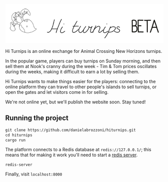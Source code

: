 ![Alt text](./static/turnips_logo.svg)

Hi Turnips is an online exchange for Animal Crossing New Horizons turnips.

In the popular game, players can buy turnips on Sunday morning, and then sell them at Nook's cranny during the week - Tim & Tom prices oscillates during the weeks, making it difficult to earn a lot by selling them.

Hi Turnips wants to make things easier for the players: connecting to the online platform they can travel to other people's islands to sell turnips, or open the gates and let visitors come in for selling.

We're not online yet, but we'll publish the website soon. Stay tuned!

## Running the project

```
git clone https://github.com/danielabrozzoni/hiturnips.git
cd hiturnips
cargo run
```

The platform connects to a Redis database at `redis://127.0.0.1/`; this means that for making it work you'll need to start a [redis server](https://redis.io/download).
```
redis-server
```

Finally, visit `localhost:8000`
